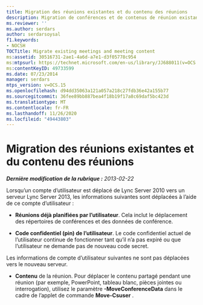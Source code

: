 ```yaml
---
title: Migration des réunions existantes et du contenu des réunions
description: Migration de conférences et de contenus de réunion existants.
ms.reviewer: ''
ms.author: serdars
author: serdarsoysal
f1.keywords:
- NOCSH
TOCTitle: Migrate existing meetings and meeting content
ms:assetid: 30516731-2ae1-4a6d-a7e1-d3f05778c954
ms:mtpsurl: https://technet.microsoft.com/en-us/library/JJ688011(v=OCS.15)
ms:contentKeyID: 49733599
ms.date: 07/23/2014
manager: serdars
mtps_version: v=OCS.15
ms.openlocfilehash: d94dd35063a121a057a218c27fdb36e42a155b77
ms.sourcegitcommit: 36fee89bb887bea4f18b19f17a8c69daf5bc423d
ms.translationtype: MT
ms.contentlocale: fr-FR
ms.lasthandoff: 11/26/2020
ms.locfileid: "49443803"
---
```

# <a name="migrate-existing-meetings-and-meeting-content"></a>Migration des réunions existantes et du contenu des réunions

<div data-xmlns="http://www.w3.org/1999/xhtml">

<div class="topic" data-xmlns="http://www.w3.org/1999/xhtml" data-msxsl="urn:schemas-microsoft-com:xslt" data-cs="https://msdn.microsoft.com/">

<div data-asp="https://msdn2.microsoft.com/asp">



</div>

<div id="mainSection">

<div id="mainBody">

<span> </span>

_**Dernière modification de la rubrique :** 2013-02-22_

Lorsqu’un compte d’utilisateur est déplacé de Lync Server 2010 vers un serveur Lync Server 2013, les informations suivantes sont déplacées à l’aide de ce compte d’utilisateur :

  - **Réunions déjà planifiées par l’utilisateur**. Cela inclut le déplacement des répertoires de conférences et des données de conférence.

  - **Code confidentiel (pin) de l’utilisateur**. Le code confidentiel actuel de l’utilisateur continue de fonctionner tant qu’il n’a pas expiré ou que l’utilisateur ne demande pas de nouveau code secret.

Les informations de compte d’utilisateur suivantes ne sont pas déplacées vers le nouveau serveur.

  - **Contenu** de la réunion. Pour déplacer le contenu partagé pendant une réunion (par exemple, PowerPoint, tableau blanc, pièces jointes ou interrogation), utilisez le paramètre **-MoveConferenceData** dans le cadre de l’applet de commande **Move-Csuser** .

</div>

<span> </span>

</div>

</div>

</div>

